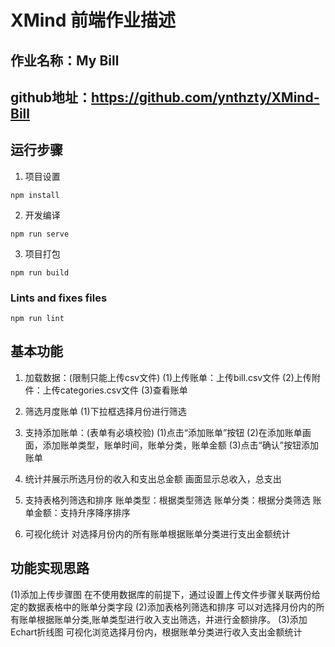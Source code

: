 # XMind 前端作业描述

## 作业名称：My Bill

## github地址：https://github.com/ynthzty/XMind-Bill

## 运行步骤
1. 项目设置
```
npm install
```

2. 开发编译
```
npm run serve
```

3. 项目打包
```
npm run build
```

### Lints and fixes files
```
npm run lint
```
## 基本功能
1. 加载数据：(限制只能上传csv文件)
(1)上传账单：上传bill.csv文件
(2)上传附件：上传categories.csv文件
(3)查看账单

2. 筛选月度账单
(1)下拉框选择月份进行筛选

3. 支持添加账单：(表单有必填校验)
(1)点击“添加账单”按钮
(2)在添加账单画面，添加账单类型，账单时间，账单分类，账单金额
(3)点击“确认”按钮添加账单

4. 统计并展示所选月份的收入和支出总金额
画面显示总收入，总支出

5. 支持表格列筛选和排序
账单类型：根据类型筛选
账单分类：根据分类筛选
账单金额：支持升序降序排序

6. 可视化统计
对选择月份内的所有账单根据账单分类进行支出金额统计

## 功能实现思路
(1)添加上传步骤图
在不使用数据库的前提下，通过设置上传文件步骤关联两份给定的数据表格中的账单分类字段
(2)添加表格列筛选和排序
可以对选择月份内的所有账单根据账单分类,账单类型进行收入支出筛选，并进行金额排序。
(3)添加Echart折线图
可视化浏览选择月份内，根据账单分类进行收入支出金额统计